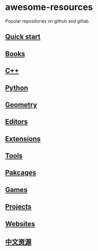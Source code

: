 # awesome-resources
Popular repositories on github and gitlab.

## [Quick start](quick-start.md)

## [Books](books.md)

## [C++](C++.md)

## [Python](python.md)

## [Geometry](geometry.md)

## [Editors](editors.md)

## [Extensions](extensions.md)

## [Tools](tools.md)

## [Pakcages](packages.md)

## [Games](games.md)

## [Projects](projects.md)

## [Websites](websites.md)

## [中文资源](chinese.md)
